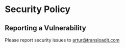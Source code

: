 # Security Policy

## Reporting a Vulnerability

Please report security issues to artur@transloadit.com
